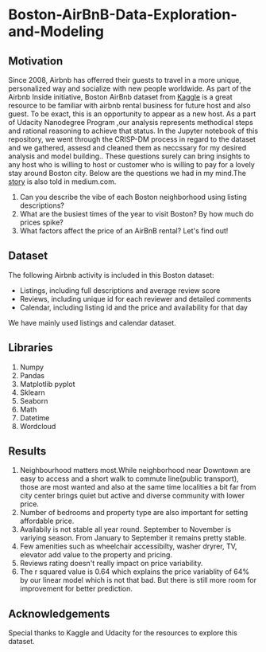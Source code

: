 # Boston-AirBnB-Data-Exploration-and-Modeling
## Motivation
Since 2008, Airbnb has offerred their guests to travel in a more unique, personalized way and socialize with new people worldwide. As part of the Airbnb Inside initiative, Boston AirBnb dataset from [Kaggle](https://www.kaggle.com/airbnb/boston) is a great resource to be familiar with airbnb rental business for future host and also guest. To be exact, this is an opportunity to appear as a new host. As a part of Udacity Nanodegree Program ,our analysis represents methodical steps and rational reasoning to achieve that status. In the Jupyter notebook of this repository, we went through the CRISP-DM process in regard to the dataset and we gathered, assesd and cleaned them as neccssary for my desired analysis and model building.. These questions surely can bring insights to any host who is willing to host or customer who is willing to pay for a lovely stay around Boston city. Below are the questions we had in my mind.The [story]() is also told in medium.com.

1. Can you describe the vibe of each Boston neighborhood using listing descriptions?
2. What are the busiest times of the year to visit Boston? By how much do prices spike?
3. What factors affect the price of an AirBnB rental? Let's find out!

## Dataset
The following Airbnb activity is included in this Boston dataset:

* Listings, including full descriptions and average review score
* Reviews, including unique id for each reviewer and detailed comments
* Calendar, including listing id and the price and availability for that day

We have mainly used listings and calendar dataset.

## Libraries
1. Numpy
2. Pandas
3. Matplotlib pyplot
4. Sklearn
5. Seaborn
6. Math
7. Datetime
8. Wordcloud

## Results
1. Neighbourhood matters most.While neighborhood near Downtown are easy to access and a short walk to commute line(public transport), those are most wanted and also at the same time localities a bit far from city center brings quiet but active and diverse community with lower price.
2. Number of bedrooms and property type are also important for setting affordable price.
3. Availabily is not stable all year round. September to November is variying season. From January to September it remains pretty stable.
4. Few amenities such as wheelchair accessibilty, washer dryrer, TV, elevator add value to the property and pricing.
5. Reviews rating doesn't really impact on price variability.
6. The r squared value is 0.64 which explains the price variablity of 64% by our linear model which is not that bad. But there is still more room for improvement for better prediction.

## Acknowledgements
Special thanks to Kaggle and Udacity for the resources to explore this dataset.


